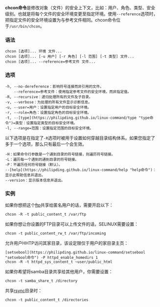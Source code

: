 **chcon命令**是修改对象（文件）的安全上下文，比如：用户、角色、类型、安全级别。也就是将每个文件的安全环境变更至指定环境。使用`--reference`选项时，把指定文件的安全环境设置为与参考文件相同。chcon命令位于`/usr/bin/chcon`。

### 语法  

```
chcon [选项]... 环境 文件...
chcon [选项]... [-u 用户] [-r 角色] [-l 范围] [-t 类型] 文件...
chcon [选项]... --reference=参考文件 文件...
```

### 选项  

```
-h, --no-dereference：影响符号连接而非引用的文件。
    --reference=参考文件：使用指定参考文件的安全环境，而非指定值。
-R, --recursive：递归处理所有的文件及子目录。
-v, --verbose：为处理的所有文件显示诊断信息。
-u, --user=用户：设置指定用户的目标安全环境。
-r, --role=角色：设置指定角色的目标安全环境。
-t, --[type](https://philipding.github.io/linux-command/type "type命令")=类型：设置指定类型的目标安全环境。
-l, --range=范围：设置指定范围的目标安全环境。
```

以下选项是在指定了`-R`选项时被用于设置如何穿越目录结构体系。如果您指定了多于一个选项，那么只有最后一个会生效。

```
-H：如果命令行参数是一个通到目录的符号链接，则遍历符号链接。
-L：遍历每一个遇到的通到目录的符号链接。
-P：不遍历任何符号链接（默认）。
--[help](https://philipding.github.io/linux-command/help "help命令")：显示此帮助信息并退出。
--version：显示版本信息并退出。
```

### 实例  

如果你想把这个[ftp](https://philipding.github.io/linux-command/ftp "ftp命令")共享给匿名用户的话，需要开启以下：

```
chcon -R -t public_content_t /var/ftp
```

如果你想让你设置的FTP目录可以上传文件的话，SELINUX需要设置：

```
chcon -t public_content_rw_t /var/ftp/incoming
```

允许用户HHTP访问其家目录，该设定限仅于用户的家目录主页：

```
[setsebool](https://philipding.github.io/linux-command/setsebool "setsebool命令") -P httpd_enable_homedirs 1
chcon -R -t httpd_sys_content_t ~user/public_html
```

如果你希望将samba目录共享给其他用户，你需要设置：

```
chcon -t samba_share_t /directory
```

共享[rsync](https://philipding.github.io/linux-command/rsync "rsync命令")目录时：

```
chcon -t public_content_t /directories
```